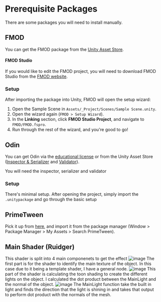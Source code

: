 # Prerequisite Packages

There are some packages you will need to install manually.

## FMOD

You can get the FMOD package from
the [Unity Asset Store](https://assetstore.unity.com/packages/tools/audio/fmod-for-unity-161631).

#### FMOD Studio

If you would like to edit the FMOD project, you will need to download FMOD Studio from
the [FMOD website](https://www.fmod.com/download#fmodstudio).

### Setup

After importing the package into Unity, FMOD will open the setup wizard:

1. Open the Sample Scene in `Assets/_Project/Scenes/Sample Scene.unity`.
2. Open the wizard again (`FMOD > Setup Wizard`).
3. In the **Linking** section, click **FMOD Studio Project**, and navigate to `FMOD/FMOD.fspro`.
4. Run through the rest of the wizard, and you're good to go!

## Odin

You can get Odin via the [educational license](https://odininspector.com/educational/ontario-tech-university) or
from the Unity Asset Store ([Inspector & Serializer](https://assetstore.unity.com/packages/tools/utilities/odin-inspector-and-serializer-89041) and [Validator](https://assetstore.unity.com/packages/tools/utilities/odin-validator-227861)).

You will need the inspector, serializer and validator

### Setup

There's minimal setup. After opening the project, simply import the ```.unitypackage``` and go through the basic setup

## PrimeTween
Pick it up from [here](https://assetstore.unity.com/packages/tools/animation/primetween-high-performance-animations-and-sequences-252960), and import it from the package manager (Window > Package Manager > My Assets > Search PrimeTween).

## Main Shader (Ruidger)   

This shader is split into 4 main componenets to get the effect 
![image](https://github.com/user-attachments/assets/e5f044eb-791f-4c10-ab28-d354b1da19a4)
The first part is for the shader to identify the main texture of the object. In this case due to it being a template shader, I have a general node. 
![image](https://github.com/user-attachments/assets/ea4ed34f-1ec6-42ea-bb2d-9c37b71752a9)
This part of the shader is calculating the toon shading to create the different lights on the object. I calculated the dot product between the MainLight and the normal of the object. 
![image](https://github.com/user-attachments/assets/d6b4e9f7-9f10-4df8-ba16-b9d74d1ad32d)
The MainLight function take the built in light and finds the direction that the light is shining in and takes that output to perform dot product with the normals of the mesh. 





